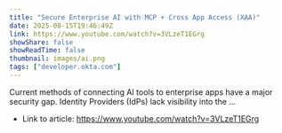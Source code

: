 ```yaml
---
title: "Secure Enterprise AI with MCP + Cross App Access (XAA)"
date: 2025-08-15T19:46:49Z
link: https://www.youtube.com/watch?v=3VLzeT1EGrg
showShare: false
showReadTime: false
thumbnail: images/ai.png
tags: ["developer.okta.com"]
---
```

Current methods of connecting AI tools to enterprise apps have a major security gap. Identity Providers (IdPs) lack visibility into the ...

- Link to article: https://www.youtube.com/watch?v=3VLzeT1EGrg